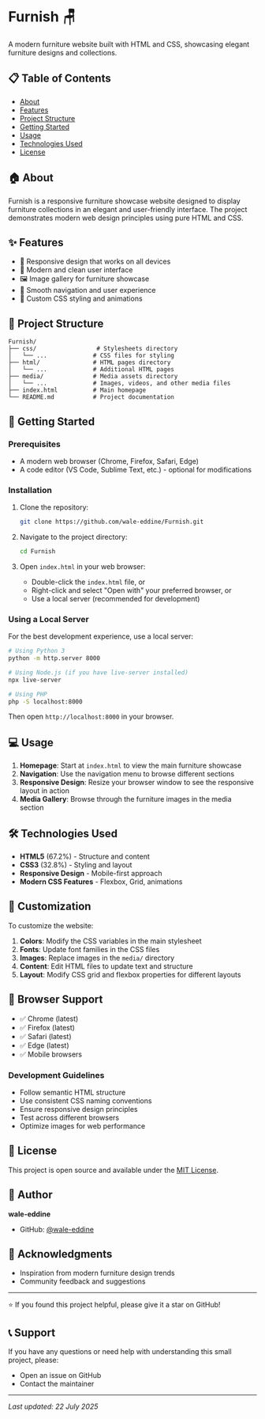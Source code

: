 # Furnish 🪑

A modern furniture website built with HTML and CSS, showcasing elegant furniture designs and collections.

## 📋 Table of Contents

- [About](#-about)
- [Features](#-features)
- [Project Structure](#-project-structure)
- [Getting Started](#-getting-started)
- [Usage](#-usage)
- [Technologies Used](#️-technologies-used)
- [License](#-license)

## 🏠 About

Furnish is a responsive furniture showcase website designed to display furniture collections in an elegant and user-friendly interface. The project demonstrates modern web design principles using pure HTML and CSS.

## ✨ Features

- 📱 Responsive design that works on all devices
- 🎨 Modern and clean user interface
- 🖼️ Image gallery for furniture showcase
- 🎯 Smooth navigation and user experience
- 🎨 Custom CSS styling and animations

## 📁 Project Structure

```
Furnish/
├── css/                 # Stylesheets directory
│   └── ...             # CSS files for styling
├── html/               # HTML pages directory
│   └── ...             # Additional HTML pages
├── media/              # Media assets directory
│   └── ...             # Images, videos, and other media files
├── index.html          # Main homepage
└── README.md           # Project documentation
```

## 🚀 Getting Started

### Prerequisites

- A modern web browser (Chrome, Firefox, Safari, Edge)
- A code editor (VS Code, Sublime Text, etc.) - optional for modifications

### Installation

1. Clone the repository:
   ```bash
   git clone https://github.com/wale-eddine/Furnish.git
   ```

2. Navigate to the project directory:
   ```bash
   cd Furnish
   ```

3. Open `index.html` in your web browser:
   - Double-click the `index.html` file, or
   - Right-click and select "Open with" your preferred browser, or
   - Use a local server (recommended for development)

### Using a Local Server

For the best development experience, use a local server:

```bash
# Using Python 3
python -m http.server 8000

# Using Node.js (if you have live-server installed)
npx live-server

# Using PHP
php -S localhost:8000
```

Then open `http://localhost:8000` in your browser.

## 💻 Usage

1. **Homepage**: Start at `index.html` to view the main furniture showcase
2. **Navigation**: Use the navigation menu to browse different sections
3. **Responsive Design**: Resize your browser window to see the responsive layout in action
4. **Media Gallery**: Browse through the furniture images in the media section

## 🛠️ Technologies Used

- **HTML5** (67.2%) - Structure and content
- **CSS3** (32.8%) - Styling and layout
- **Responsive Design** - Mobile-first approach
- **Modern CSS Features** - Flexbox, Grid, animations

## 🎨 Customization

To customize the website:

1. **Colors**: Modify the CSS variables in the main stylesheet
2. **Fonts**: Update font families in the CSS files
3. **Images**: Replace images in the `media/` directory
4. **Content**: Edit HTML files to update text and structure
5. **Layout**: Modify CSS grid and flexbox properties for different layouts

## 📱 Browser Support

- ✅ Chrome (latest)
- ✅ Firefox (latest)
- ✅ Safari (latest)
- ✅ Edge (latest)
- ✅ Mobile browsers


### Development Guidelines

- Follow semantic HTML structure
- Use consistent CSS naming conventions
- Ensure responsive design principles
- Test across different browsers
- Optimize images for web performance

## 📄 License

This project is open source and available under the [MIT License](LICENSE).

## 👤 Author

**wale-eddine**
- GitHub: [@wale-eddine](https://github.com/wale-eddine)

## 🙏 Acknowledgments

- Inspiration from modern furniture design trends
- Community feedback and suggestions

---

⭐ If you found this project helpful, please give it a star on GitHub!

## 📞 Support

If you have any questions or need help with understanding this small project, please:
- Open an issue on GitHub
- Contact the maintainer

---

*Last updated: 22 July 2025*
